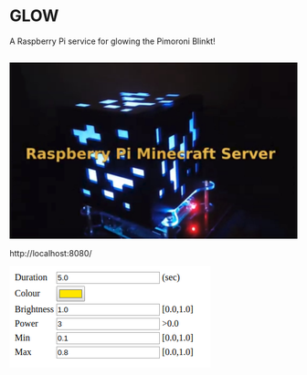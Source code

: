 # GLOW

A Raspberry Pi service for glowing the Pimoroni Blinkt!

##

[![glow.py](glow.jpg)](https://www.youtube.com/watch?v=tUi1ILAl58A)

http://localhost:8080/

![index.html](control.png)

